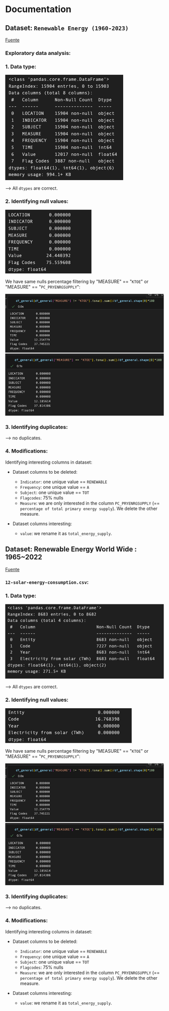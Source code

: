 # Documentation 

## Dataset: `Renewable Energy (1960-2023)`

[Fuente](https://www.kaggle.com/datasets/imtkaggleteam/renewable-energy-1960-2023/data)


### Exploratory data analysis:

### 1. Data type:
![alt text](images/im1.png)

--> All `dtypes` are correct.


### 2.  Identifying null values:

![alt text](images/im2.png)

We have same nulls percentage filtering by "MEASURE" == "`KTOE`" or "MEASURE" == "`PC_PRYENRGSUPPLY`":

![alt text](images/im3.png)
![alt text](images/im4.png)



### 3.  Identifying duplicates:
--> no duplicates.


### 4.  Modifications:

Identifying interesting columns in dataset:

- Dataset columns to be deleted:
    - `Indicator`: one unique value == `RENEWABLE`
    - `Frequency`:  one unique value == `A`
    - `Subject`: one unique value == `TOT`
    - `Flagcodes`: 75% nulls
    - `Measure`: we are only interested in the column `PC_PRYENRGSUPPLY` (== `percentage of total primary energy supply`). We delete the other measure.

- Dataset columns interesting:
    - `value`: we rename it as `total_energy_supply`.


## Dataset: Renewable Energy World Wide : 1965~2022 
[Fuente](https://www.kaggle.com/datasets/belayethossainds/renewable-energy-world-wide-19652022/data?select=01+renewable-share-energy.csv)


### `12-solar-energy-consumption.csv`:

### 1. Data type:
![alt text](images/im5.png)

--> All `dtypes` are correct.


### 2.  Identifying null values:

![alt text](images/im6.png)

We have same nulls percentage filtering by "MEASURE" == "`KTOE`" or "MEASURE" == "`PC_PRYENRGSUPPLY`":

![alt text](images/im3.png)
![alt text](images/im4.png)



### 3.  Identifying duplicates:
--> no duplicates.


### 4.  Modifications:

Identifying interesting columns in dataset:

- Dataset columns to be deleted:
    - `Indicator`: one unique value == `RENEWABLE`
    - `Frequency`:  one unique value == `A`
    - `Subject`: one unique value == `TOT`
    - `Flagcodes`: 75% nulls
    - `Measure`: we are only interested in the column `PC_PRYENRGSUPPLY` (== `percentage of total primary energy supply`). We delete the other measure.

- Dataset columns interesting:
    - `value`: we rename it as `total_energy_supply`.


